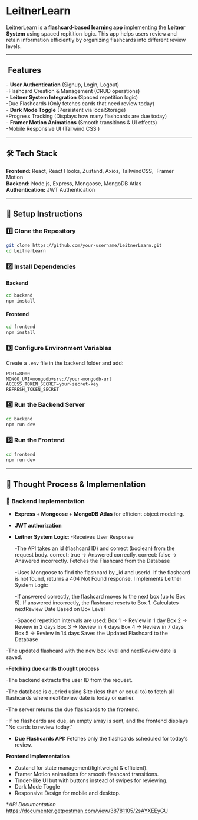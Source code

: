 # LeitnerLearn

LeitnerLearn is a **flashcard-based learning app** implementing the **Leitner System** using spaced repitition logic. This app helps users review and retain information efficiently by organizing flashcards into different review levels.

---

##  Features

- **User Authentication** (Signup, Login, Logout)\
-Flashcard Creation & Management (CRUD operations)\
- **Leitner System Integration** (Spaced repetition logic)\
-Due Flashcards (Only fetches cards that need review today)\
- **Dark Mode Toggle** (Persistent via localStorage)\
-Progress Tracking (Displays how many flashcards are due today)\
- **Framer Motion Animations** (Smooth transitions & UI effects)\
-Mobile Responsive UI (Tailwind CSS )

---

## 🛠 Tech Stack

**Frontend:** React, React Hooks, Zustand, Axios, TailwindCSS,  Framer Motion\
**Backend:** Node.js, Express, Mongoose, MongoDB Atlas\
**Authentication:** JWT Authentication

---

## 📜 Setup Instructions

### 1️⃣ Clone the Repository

```sh
git clone https://github.com/your-username/LeitnerLearn.git
cd LeitnerLearn
```

### 2️⃣ Install Dependencies

#### Backend

```sh
cd backend
npm install
```

#### Frontend

```sh
cd frontend
npm install
```

### 3️⃣ Configure Environment Variables

Create a `.env` file in the backend folder and add:

```env
PORT=8000
MONGO_URI=mongodb+srv://your-mongodb-url
ACCESS_TOKEN_SECRET=your-secret-key
REFRESH_TOKEN_SECRET
```

### 4️⃣ Run the Backend Server

```sh
cd backend
npm run dev
```

### 5️⃣ Run the Frontend

```sh
cd frontend
npm run dev
```

---

## 🎯 Thought Process & Implementation

### 🔧 Backend Implementation

- **Express + Mongoose + MongoDB Atlas** for efficient object modeling.
- **JWT authorization**
- **Leitner System Logic**:
    -Receives User Response

    -The API takes an id (flashcard ID) and correct (boolean) from the request body.
     correct: true → Answered correctly.
     correct: false → Answered incorrectly.
     Fetches the Flashcard from the Database

    -Uses Mongoose to find the flashcard by _id and userId.
     If the flashcard is not found, returns a 404 Not Found response.
     I mplements Leitner System Logic

    -If answered correctly, the flashcard moves to the next box (up to Box 5).
     If answered incorrectly, the flashcard resets to Box 1.
     Calculates nextReview Date Based on Box Level

   -Spaced repetition intervals are used:
   Box 1 → Review in 1 day
   Box 2 → Review in 2 days
   Box 3 → Review in 4 days
   Box 4 → Review in 7 days
   Box 5 → Review in 14 days
   Saves the Updated Flashcard to the Database

-The updated flashcard with the new box level and nextReview date is saved.

-**Fetching due cards thought process**

  -The backend extracts the user ID from the request.
  
  -The database is queried using $lte (less than or equal to) to fetch all flashcards where nextReview date is today or earlier.

  -The server returns the due flashcards to the frontend.

  -If no flashcards are due, an empty array is sent, and the frontend displays "No cards to review today."

- **Due Flashcards API:** Fetches only the flashcards scheduled for today’s review.

**Frontend Implementation**

- Zustand for state management(lightweight & efficient).
- Framer Motion animations for smooth flashcard transitions.
- Tinder-like UI but with buttons instead of swipes for reviewing.
- Dark Mode Toggle 
- Responsive Design for mobile and desktop.

**API Documentation*
https://documenter.getpostman.com/view/38781105/2sAYXEEyGU











